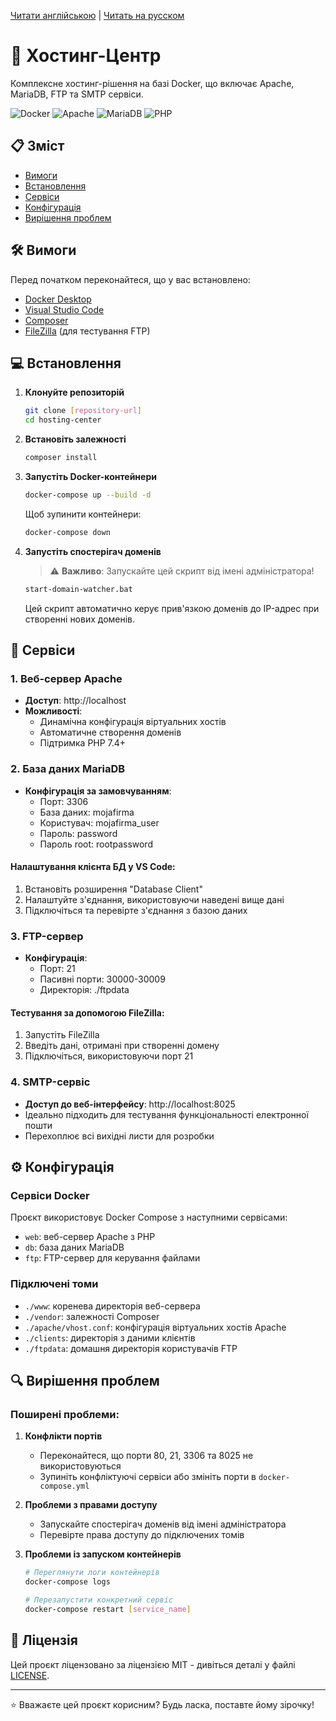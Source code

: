 [Читати англійською](README.md) | [Читать на русском](README.ru.md)

# 🚀 Хостинг-Центр

Комплексне хостинг-рішення на базі Docker, що включає Apache, MariaDB, FTP та SMTP сервіси.

![Docker](https://img.shields.io/badge/Docker-2496ED?style=for-the-badge&logo=docker&logoColor=white)
![Apache](https://img.shields.io/badge/Apache-D22128?style=for-the-badge&logo=Apache&logoColor=white)
![MariaDB](https://img.shields.io/badge/MariaDB-003545?style=for-the-badge&logo=mariadb&logoColor=white)
![PHP](https://img.shields.io/badge/PHP-777BB4?style=for-the-badge&logo=php&logoColor=white)

## 📋 Зміст
- [Вимоги](#вимоги)
- [Встановлення](#встановлення)
- [Сервіси](#сервіси)
- [Конфігурація](#конфігурація)
- [Вирішення проблем](#вирішення-проблем)

## 🛠 Вимоги

Перед початком переконайтеся, що у вас встановлено:
- [Docker Desktop](https://www.docker.com/products/docker-desktop/)
- [Visual Studio Code](https://code.visualstudio.com/)
- [Composer](https://getcomposer.org/)
- [FileZilla](https://filezilla-project.org/) (для тестування FTP)

## 💻 Встановлення

1. **Клонуйте репозиторій**
   ```bash
   git clone [repository-url]
   cd hosting-center
   ```

2. **Встановіть залежності**
   ```bash
   composer install
   ```

3. **Запустіть Docker-контейнери**
   ```bash
   docker-compose up --build -d
   ```
   Щоб зупинити контейнери:
   ```bash
   docker-compose down
   ```

4. **Запустіть спостерігач доменів**
   > ⚠️ **Важливо**: Запускайте цей скрипт від імені адміністратора!
   ```bash
   start-domain-watcher.bat
   ```
   Цей скрипт автоматично керує прив'язкою доменів до IP-адрес при створенні нових доменів.

## 🔧 Сервіси

### 1. Веб-сервер Apache
- **Доступ**: http://localhost
- **Можливості**:
  - Динамічна конфігурація віртуальних хостів
  - Автоматичне створення доменів
  - Підтримка PHP 7.4+

### 2. База даних MariaDB
- **Конфігурація за замовчуванням**:
  - Порт: 3306
  - База даних: mojafirma
  - Користувач: mojafirma_user
  - Пароль: password
  - Пароль root: rootpassword

#### Налаштування клієнта БД у VS Code:
1. Встановіть розширення "Database Client"
2. Налаштуйте з'єднання, використовуючи наведені вище дані
3. Підключіться та перевірте з'єднання з базою даних

### 3. FTP-сервер
- **Конфігурація**:
  - Порт: 21
  - Пасивні порти: 30000-30009
  - Директорія: ./ftpdata

#### Тестування за допомогою FileZilla:
1. Запустіть FileZilla
2. Введіть дані, отримані при створенні домену
3. Підключіться, використовуючи порт 21

### 4. SMTP-сервіс
- **Доступ до веб-інтерфейсу**: http://localhost:8025
- Ідеально підходить для тестування функціональності електронної пошти
- Перехоплює всі вихідні листи для розробки

## ⚙️ Конфігурація

### Сервіси Docker
Проєкт використовує Docker Compose з наступними сервісами:
- `web`: веб-сервер Apache з PHP
- `db`: база даних MariaDB
- `ftp`: FTP-сервер для керування файлами

### Підключені томи
- `./www`: коренева директорія веб-сервера
- `./vendor`: залежності Composer
- `./apache/vhost.conf`: конфігурація віртуальних хостів Apache
- `./clients`: директорія з даними клієнтів
- `./ftpdata`: домашня директорія користувачів FTP

## 🔍 Вирішення проблем

### Поширені проблеми:
1. **Конфлікти портів**
   - Переконайтеся, що порти 80, 21, 3306 та 8025 не використовуються
   - Зупиніть конфліктуючі сервіси або змініть порти в `docker-compose.yml`

2. **Проблеми з правами доступу**
   - Запускайте спостерігач доменів від імені адміністратора
   - Перевірте права доступу до підключених томів

3. **Проблеми із запуском контейнерів**
   ```bash
   # Переглянути логи контейнерів
   docker-compose logs
   
   # Перезапустити конкретний сервіс
   docker-compose restart [service_name]
   ```

## 📝 Ліцензія

Цей проєкт ліцензовано за ліцензією MIT - дивіться деталі у файлі [LICENSE](LICENSE).

---
⭐ Вважаєте цей проєкт корисним? Будь ласка, поставте йому зірочку!
